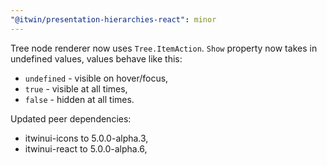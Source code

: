```yaml
---
"@itwin/presentation-hierarchies-react": minor
---
```



Tree node renderer now uses `Tree.ItemAction`. `Show` property now takes in undefined values, values behave like this:

- `undefined` - visible on hover/focus,
- `true` - visible at all times,
- `false` - hidden at all times.

Updated peer dependencies:

- itwinui-icons to 5.0.0-alpha.3,
- itwinui-react to 5.0.0-alpha.6,
